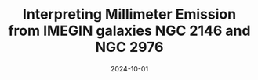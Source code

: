 ---
title: "Interpreting Millimeter Emission from IMEGIN galaxies NGC 2146 and NGC 2976"
collection: "publications"
category: "co_papers"
permalink: /publications/2024arXiv241009827E
link: https://ui.adsabs.harvard.edu/abs/2024arXiv241009827E/abstract
date: 2024-10-01
venue: "arXiv e-prints"
citation: "Ejlali, G., Tabatabaei, F. S., Roussel, H., et al. (2024), arXiv e-prints, arXiv:2410.09827."
---